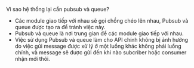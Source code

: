 Vì sao hệ thống lại cần pubsub và queue?

- Các module giao tiếp với nhau sẽ gọi chồng chéo lên nhau, Pubsub và queue được tạo ra để tránh việc này.
- Pubsub và queue là nơi trung gian để các module giao tiếp với nhau.
- Việc sử dụng Pubsub và queue làm cho API chính không bị ảnh hưởng do việc gửi message được xử lý ở một luồng khác không phải luồng chính, và message sẽ được gửi đến khi nào subcriber hoặc consumer nhận mới thôi.
